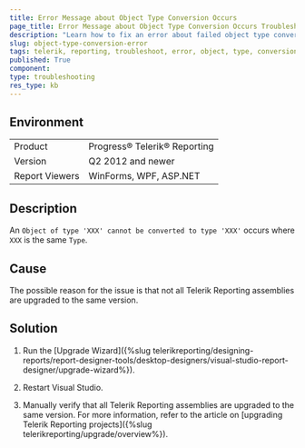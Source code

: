```yaml
---
title: Error Message about Object Type Conversion Occurs
page_title: Error Message about Object Type Conversion Occurs Troubleshooting
description: "Learn how to fix an error about failed object type conversion in Telerik Reporting."
slug: object-type-conversion-error
tags: telerik, reporting, troubleshoot, error, object, type, conversion
published: True
component:
type: troubleshooting
res_type: kb
---
```


## Environment

<table>
	<tbody>
		<tr>
			<td>Product</td>
			<td>Progress® Telerik® Reporting</td>
		</tr>
		<tr>
			<td>Version</td>
			<td>Q2 2012 and newer</td>
		</tr>
	        <tr>
			<td>Report Viewers</td>
			<td>WinForms, WPF, ASP.NET</td>
		</tr>
	</tbody>
</table>

## Description

An `Object of type 'XXX' cannot be converted to type 'XXX'` occurs where `XXX` is the same `Type`.         

## Cause

The possible reason for the issue is that not all Telerik Reporting assemblies are upgraded to the same version.  

## Solution

1. Run the [Upgrade Wizard]({%slug telerikreporting/designing-reports/report-designer-tools/desktop-designers/visual-studio-report-designer/upgrade-wizard%}).             

1. Restart Visual Studio.             

1. Manually verify that all Telerik Reporting assemblies are upgraded to the same version. For more information, refer to the article on [upgrading Telerik Reporting projects]({%slug telerikreporting/upgrade/overview%}).             
